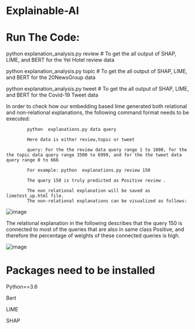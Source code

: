 # Explainable-AI

# Run The Code:

python explanation_analysis.py review # To get the all output of SHAP, LIME, and BERT for the Yel Hotel review data

python explanation_analysis.py topic # To get the all output of SHAP, LIME, and BERT for the 20NewsGroup data

python explanation_analysis.py tweet # To get the all output of SHAP, LIME, and BERT for the Covid-19 Tweet data




In order to check how our embedding based lime  generated both relational and non-relational explanations, the following command format needs to be executed:


            python  explanations.py data query
            
            Here data is either review,topic or tweet
            
            query: For the the review data query range 1 to 1000, for the the topic data query range 3500 to 6999, and for the the tweet data query range 0 to 666
            
            For example: python  explanations.py review 150
            
            The query 150 is truly predicted as Positive review .
            
            The non_relational explanation will be saved as limetest_up.html file. 
            The non-relational explanations can be visualized as follows:
            
  
  ![image](https://user-images.githubusercontent.com/25291998/139792984-1ebe10d8-28c6-4ba2-930a-8f81e36faf43.png)


            
            
            
  The relational explanation in the following describes that the query 150 is connected to most of the queries that are also in same class Positive, 
  and therefore the percentage of weights of these connected queries is high.
  
  
  ![image](https://user-images.githubusercontent.com/25291998/139793091-96167b4b-6f0d-4750-a76d-3c40b6482aaf.png)


            

            
            
# Packages need to be installed

Python==3.6

Bert

LIME

SHAP
